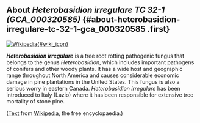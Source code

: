 About *Heterobasidion irregulare TC 32-1 (GCA\_000320585)* {#about-heterobasidion-irregulare-tc-32-1-gca_000320585 .first}
----------------------------------------------------------

[![Wikipedia](/img/wikipedia_logo_v2_en.png){#wiki_icon}](http://en.wikipedia.org/wiki/Heterobasidion_irregulare)

***Heterobasidion irregulare*** is a tree root rotting pathogenic fungus
that belongs to the genus *Heterobasidion*, which includes important
pathogens of conifers and other woody plants. It has a wide host and
geographic range throughout North America and causes considerable
economic damage in pine plantations in the United States. This fungus is
also a serious worry in eastern Canada. *Heterobasidion irregulare* has
been introduced to Italy (Lazio) where it has been responsible for
extensive tree mortality of stone pine.

([Text](http://en.wikipedia.org/wiki/Heterobasidion_irregulare) from
[Wikipedia](http://en.wikipedia.org/), the free encyclopaedia.)
